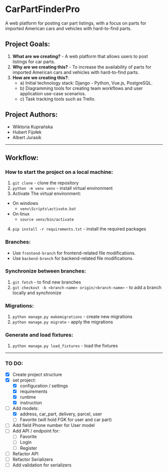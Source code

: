 # CarPartFinderPro

A web platform for posting car part listings, with a focus on parts for imported American cars and vehicles with hard-to-find parts.

## Project Goals:

1. **What are we creating?** - A web platform that allows users to post listings for car parts.
2. **Why are we creating this?** - To increase the availability of parts for imported American cars and vehicles with hard-to-find parts.
3. **How are we creating this?**:
    - a) Initial technology stack: Django - Python, Vue.js, PostgreSQL.
    - b) Diagramming tools for creating team workflows and user application use-case scenarios.
    - c) Task tracking tools such as Trello.

## Project Authors:

- Wiktoria Kuprańska
- Hubert Fijołek
- Albert Jurasik

---

## Workflow:

### How to start the project on a local machine:
1. `git clone` - clone the repository
2. `python -m venv venv` - install virtual environment
3. Activate The virtual environment:
- On windows
  - `venv\Scripts\activate.bat`
- On linux
  - `source venv/bin/activate`

4. `pip install -r requirements.txt` - install the required packages

### Branches:
- Use `frontend-branch` for frontend-related file modifications.
- Use `backend-branch` for backend-related file modifications.

### Synchronize between branches:
1. `git fetch` - to find new branches
2. `git checkout -b <branch-name> origin/<branch-name>` - to add a branch locally and synchronize

### Migrations:
1. `python manage.py makemigrations` - create new migrations
2. `python manage.py migrate` - apply the migrations

### Generate and load fixtures:
1. `python manage.py load_fixtures` - load the fixtures


---

### TO DO:
- [x] Create project structure
- [x] set project: 
  - [x] configuration / settings 
  - [x] requirements
  - [x] runtime
  - [x] instruction
- [ ] Add models:
  - [x] address, car_part, delivery, parcel, user
  - [ ] Favorite (will hold FGK for user and car part)
- [ ] Add field Phone number for User model
- [ ] Add API / endpoint for:
  - [ ] Favorite
  - [ ] Login
  - [ ] Register
- [ ] Refactor API
- [ ] Refactor Serializers
- [ ] Add validation for serializers